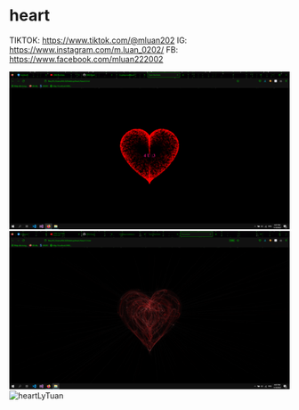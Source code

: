 # heart
TIKTOK: https://www.tiktok.com/@mluan202
IG: https://www.instagram.com/m.luan_0202/ 
FB: https://www.facebook.com/mluan222002 

![heart](/Images/heart.png 'Heart')
![heart1](/Images/heart1.png 'Heart1')
![heartLyTuan](/Images/heart_Lý_Tuân.png 'Heart Lý Tuân')

